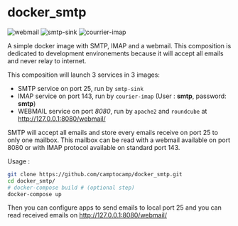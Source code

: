 # docker_smtp

![webmail](https://github.com/camptocamp/docker_smtp/workflows/webmail/badge.svg)
![smtp-sink](https://github.com/camptocamp/docker_smtp/workflows/smtp-sink/badge.svg)
![courrier-imap](https://github.com/camptocamp/docker_smtp/workflows/courrier-imap/badge.svg)

A simple docker image with SMTP, IMAP and a webmail. This composition is dedicated to development environements because it will accept all emails and never relay to internet. 

This composition will launch 3 services in 3 images:
* SMTP service on port 25, run by `smtp-sink`
* IMAP service on port 143, run by `courier-imap` (User : **smtp**, password: **smtp**)
* WEBMAIL service on port *8080*, run by `apache2` and `roundcube` at http://127.0.0.1:8080/webmail/

SMTP will accept all emails and store every emails receive on port 25 to only one mailbox. This mailbox can be read with a webmail available on port 8080 or with IMAP protocol available on standard port 143.

Usage :

```bash
git clone https://github.com/camptocamp/docker_smtp.git
cd docker_smtp/
# docker-compose build # (optional step)
docker-compose up
```

Then you can configure apps to send emails to local port 25 and you can read received emails on http://127.0.0.1:8080/webmail/
